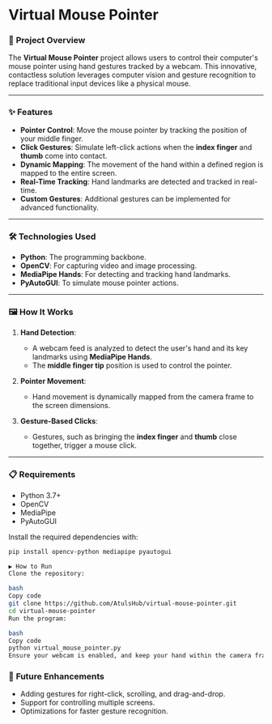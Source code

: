 # **Virtual Mouse Pointer**

### 🚀 **Project Overview**
The **Virtual Mouse Pointer** project allows users to control their computer's mouse pointer using hand gestures tracked by a webcam. This innovative, contactless solution leverages computer vision and gesture recognition to replace traditional input devices like a physical mouse.

---

### ✨ **Features**
- **Pointer Control**: Move the mouse pointer by tracking the position of your middle finger.  
- **Click Gestures**: Simulate left-click actions when the **index finger** and **thumb** come into contact.  
- **Dynamic Mapping**: The movement of the hand within a defined region is mapped to the entire screen.  
- **Real-Time Tracking**: Hand landmarks are detected and tracked in real-time.  
- **Custom Gestures**: Additional gestures can be implemented for advanced functionality.  

---

### 🛠️ **Technologies Used**
- **Python**: The programming backbone.  
- **OpenCV**: For capturing video and image processing.  
- **MediaPipe Hands**: For detecting and tracking hand landmarks.  
- **PyAutoGUI**: To simulate mouse pointer actions.  

---

### 🖼️ **How It Works**
1. **Hand Detection**:  
   - A webcam feed is analyzed to detect the user's hand and its key landmarks using **MediaPipe Hands**.  
   - The **middle finger tip** position is used to control the pointer.  

2. **Pointer Movement**:  
   - Hand movement is dynamically mapped from the camera frame to the screen dimensions.  

3. **Gesture-Based Clicks**:  
   - Gestures, such as bringing the **index finger** and **thumb** close together, trigger a mouse click.  

---

### 📋 **Requirements**
- Python 3.7+  
- OpenCV  
- MediaPipe  
- PyAutoGUI  

Install the required dependencies with:  
```bash
pip install opencv-python mediapipe pyautogui

▶️ How to Run
Clone the repository:

bash
Copy code
git clone https://github.com/AtulsHub/virtual-mouse-pointer.git
cd virtual-mouse-pointer
Run the program:

bash
Copy code
python virtual_mouse_pointer.py
Ensure your webcam is enabled, and keep your hand within the camera frame to start controlling the pointer.
```
### 🌟 **Future Enhancements**
- Adding gestures for right-click, scrolling, and drag-and-drop.
- Support for controlling multiple screens.
- Optimizations for faster gesture recognition.
